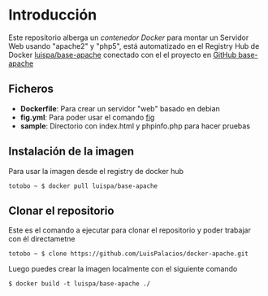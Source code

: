 # Introducción

Este repositorio alberga un *contenedor Docker* para montar un Servidor Web usando "apache2" y "php5", está automatizado en el Registry Hub de Docker [luispa/base-apache](https://registry.hub.docker.com/u/luispa/base-apache/) conectado con el el proyecto en [GitHub base-apache](https://github.com/LuisPalacios/base-apache)


## Ficheros

* **Dockerfile**: Para crear un servidor "web" basado en debian
* **fig.yml**: Para poder usar el comando [fig](http://www.fig.sh/index.html)
* **sample**: Directorio con index.html y phpinfo.php para hacer pruebas

## Instalación de la imagen

Para usar la imagen desde el registry de docker hub

    totobo ~ $ docker pull luispa/base-apache


## Clonar el repositorio

Este es el comando a ejecutar para clonar el repositorio y poder trabajar con él directametne

    totobo ~ $ clone https://github.com/LuisPalacios/docker-apache.git

Luego puedes crear la imagen localmente con el siguiente comando

    $ docker build -t luispa/base-apache ./
